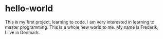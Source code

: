 # hello-world
This is my first project, learning to code.
I am very interested in learning to master programming. This is a whole new world to me. My name is Frederik, I live in Denmark.
